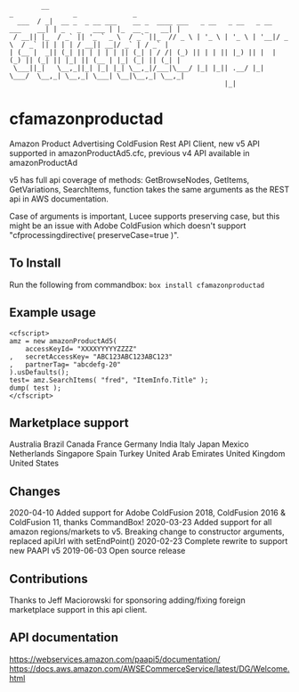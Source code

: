 ```
        __                                                                    _               _              _ 
  ___  / _|  __ _  _ __ ___    __ _  ____ ___   _ __   _ __   _ __  ___    __| | _   _   ___ | |_  __ _   __| |
 / __|| |_  / _` || '_ ` _ \  / _` ||_  // _ \ | '_ \ | '_ \ | '__|/ _ \  / _` || | | | / __|| __|/ _` | / _` |
| (__ |  _|| (_| || | | | | || (_| | / /| (_) || | | || |_) || |  | (_) || (_| || |_| || (__ | |_| (_| || (_| |
 \___||_|   \__,_||_| |_| |_| \__,_|/___|\___/ |_| |_|| .__/ |_|   \___/  \__,_| \__,_| \___| \__|\__,_| \__,_|
                                                      |_|                                                      
```
# cfamazonproductad
Amazon Product Advertising ColdFusion Rest API Client, new v5 API supported in amazonProductAd5.cfc, previous v4
API available in amazonProductAd

v5 has full api coverage of methods: GetBrowseNodes, GetItems, GetVariations, SearchItems, function takes the same
arguments as the REST api in AWS documentation.

Case of arguments is important, Lucee supports preserving case, but this might be an issue with Adobe ColdFusion which doesn't support "cfprocessingdirective( preserveCase=true )".

## To Install
Run the following from commandbox:
`box install cfamazonproductad`

## Example usage
```
<cfscript>
amz = new amazonProductAd5(
	accessKeyId= "XXXXYYYYYZZZZ"
,	secretAccessKey= "ABC123ABC123ABC123"
,	partnerTag= "abcdefg-20"
).usDefaults();
test= amz.SearchItems( "fred", "ItemInfo.Title" );
dump( test );
</cfscript>
```

## Marketplace support
Australia
Brazil
Canada
France
Germany
India
Italy
Japan
Mexico
Netherlands
Singapore
Spain
Turkey
United Arab Emirates
United Kingdom
United States

## Changes
2020-04-10 Added support for Adobe ColdFusion 2018, ColdFusion 2016 & ColdFusion 11, thanks CommandBox!
2020-03-23 Added support for all amazon regions/markets to v5. Breaking change to constructor arguments, replaced apiUrl with setEndPoint()
2020-02-23 Complete rewrite to support new PAAPI v5
2019-06-03 Open source release

## Contributions
Thanks to Jeff Maciorowski for sponsoring adding/fixing foreign marketplace support in this api client.

## API documentation
https://webservices.amazon.com/paapi5/documentation/
https://docs.aws.amazon.com/AWSECommerceService/latest/DG/Welcome.html
